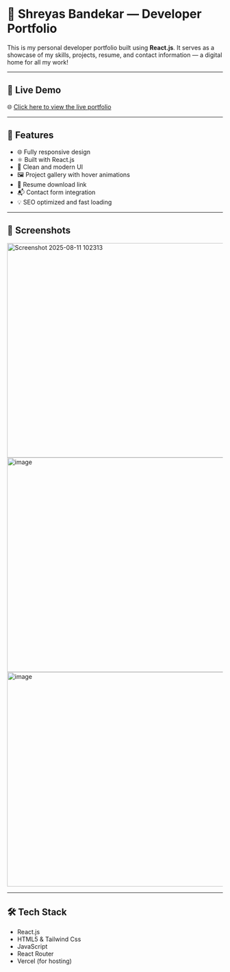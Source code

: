 # 💼 Shreyas Bandekar — Developer Portfolio

This is my personal developer portfolio built using **React.js**. It serves as a showcase of my skills, projects, resume, and contact information — a digital home for all my work!

---

##  🚀 Live Demo

🌐 [Click here to view the live portfolio]()

---
## 🚀 Features

- 🌐 Fully responsive design
- ⚛️ Built with React.js
- 🎨 Clean and modern UI
- 🖼️ Project gallery with hover animations
- 📄 Resume download link
- 📬 Contact form integration
- 💡 SEO optimized and fast loading

---

## 📸 Screenshots
<img width="1000" height="500" alt="Screenshot 2025-08-11 102313" src="https://github.com/user-attachments/assets/5ffe650d-c385-4bb4-a94a-98076f5df438" /> <img width="1000" height="500" alt="image" src="https://github.com/user-attachments/assets/d9c52f9c-a9ce-470f-844b-ac2cb691a0fb" /> <img width="1000" height="500" alt="image" src="https://github.com/user-attachments/assets/672e9cf3-def8-4ef6-b017-ea34c3435cd2" />



---

## 🛠️ Tech Stack

- React.js
- HTML5 & Tailwind Css
- JavaScript
- React Router
- Vercel (for hosting)

